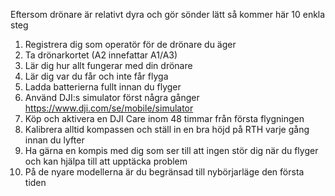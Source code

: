 ﻿Eftersom drönare är relativt dyra och gör sönder lätt så kommer här 10 enkla steg

1. Registrera dig som operatör för de drönare du äger
2. Ta drönarkortet (A2 innefattar A1/A3)
3. Lär dig hur allt fungerar med din drönare
4. Lär dig var du får och inte får flyga
5. Ladda batterierna fullt innan du flyger
6. Använd DJI:s simulator först några gånger
https://www.dji.com/se/mobile/simulator
7. Köp och aktivera en DJI Care inom 48 timmar från första flygningen
8. Kalibrera alltid kompassen och ställ in en bra höjd på RTH varje gång innan du lyfter
9. Ha gärna en kompis med dig som ser till att ingen stör dig när du flyger och kan hjälpa till att upptäcka problem
10. På de nyare modellerna är du begränsad till nybörjarläge den första tiden
